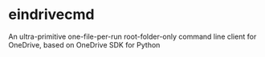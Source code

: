 # eindrivecmd
An ultra-primitive one-file-per-run root-folder-only command line client for OneDrive, based on OneDrive SDK for Python
